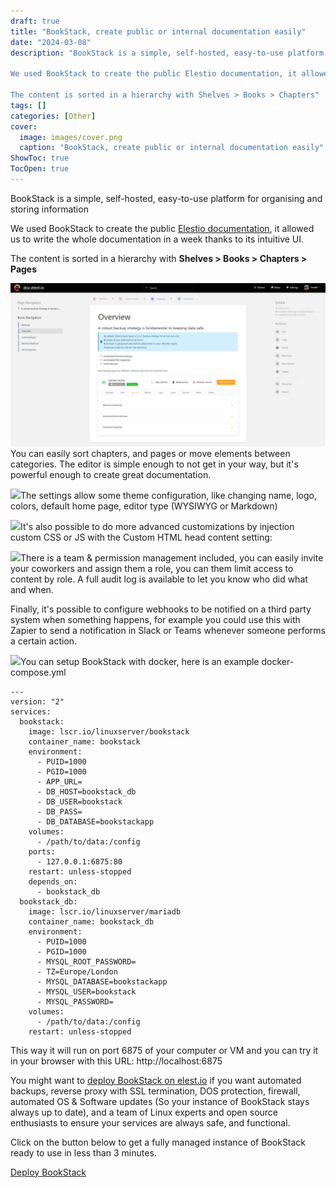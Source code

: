 ```yaml
---
draft: true
title: "BookStack, create public or internal documentation easily"
date: "2024-03-08"
description: "BookStack is a simple, self-hosted, easy-to-use platform for organising and storing information

We used BookStack to create the public Elestio documentation, it allowed us to write the whole documentation in a week thanks to its intuitive UI.

The content is sorted in a hierarchy with Shelves > Books > Chapters"
tags: []
categories: [Other]
cover:
  image: images/cover.png
  caption: "BookStack, create public or internal documentation easily"
ShowToc: true
TocOpen: true
---
```



BookStack is a simple, self\-hosted, easy\-to\-use platform for organising and storing information

We used BookStack to create the public [Elestio documentation](https://doc.elest.io/?ref=blog.elest.io), it allowed us to write the whole documentation in a week thanks to its intuitive UI.

The content is sorted in a hierarchy with **Shelves \> Books \> Chapters \> Pages**

![](images/image-11.png)You can easily sort chapters, and pages or move elements between categories. The editor is simple enough to not get in your way, but it's powerful enough to create great documentation.

![](https://blog.elest.io/content/images/2022/02/image-2.png)The settings allow some theme configuration, like changing name, logo, colors, default home page, editor type (WYSIWYG or Markdown)

![](https://blog.elest.io/content/images/2022/02/image-12.png)It's also possible to do more advanced customizations by injection custom CSS or JS with the Custom HTML head content setting:

![](https://blog.elest.io/content/images/2022/02/image-13.png)There is a team \& permission management included, you can easily invite your coworkers and assign them a role, you can them limit access to content by role. A full audit log is available to let you know who did what and when.

Finally, it's possible to configure webhooks to be notified on a third party system when something happens, for example you could use this with Zapier to send a notification in Slack or Teams whenever someone performs a certain action.

![](https://blog.elest.io/content/images/2022/02/image-14.png)You can setup BookStack with docker, here is an example docker\-compose.yml 


```
---
version: "2"
services:
  bookstack:
    image: lscr.io/linuxserver/bookstack
    container_name: bookstack
    environment:
      - PUID=1000
      - PGID=1000
      - APP_URL=
      - DB_HOST=bookstack_db
      - DB_USER=bookstack
      - DB_PASS=
      - DB_DATABASE=bookstackapp
    volumes:
      - /path/to/data:/config
    ports:
      - 127.0.0.1:6875:80
    restart: unless-stopped
    depends_on:
      - bookstack_db
  bookstack_db:
    image: lscr.io/linuxserver/mariadb
    container_name: bookstack_db
    environment:
      - PUID=1000
      - PGID=1000
      - MYSQL_ROOT_PASSWORD=
      - TZ=Europe/London
      - MYSQL_DATABASE=bookstackapp
      - MYSQL_USER=bookstack
      - MYSQL_PASSWORD=
    volumes:
      - /path/to/data:/config
    restart: unless-stopped

```
This way it will run on port 6875 of your computer or VM and you can try it in your browser with this URL: http://localhost:6875

You might want to [deploy BookStack on elest.io](https://dash.elest.io/deploy?soft=BookStack&deploy=143&ref=blog.elest.io) if you want automated backups, reverse proxy with SSL termination, DOS protection, firewall, automated OS \& Software updates (So your instance of BookStack stays always up to date), and a team of Linux experts and open source enthusiasts to ensure your services are always safe, and functional.

Click on the button below to get a fully managed instance of BookStack ready to use in less than 3 minutes. 

[Deploy BookStack](https://dash.elest.io/deploy?soft=BookStack&id=143&ref=blog.elest.io)

